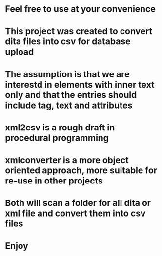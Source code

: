 # Feel free to use at your convenience
# This project was created to convert dita files into csv for database upload
# The assumption is that we are interestd in elements with inner text only and that the entries should include tag, text and attributes
# xml2csv is a rough draft in procedural programming
# xmlconverter is a more object oriented approach, more suitable for re-use in other projects
# Both will scan a folder for all dita or xml file and convert them into csv files
# Enjoy
